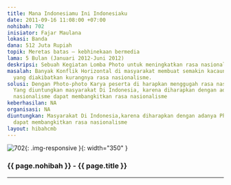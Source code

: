 ```yaml
---
title: Mana Indonesiamu Ini Indonesiaku
date: 2011-09-16 11:08:00 +07:00
nohibah: 702
inisiator: Fajar Maulana
lokasi: Banda
dana: 512 Juta Rupiah
topik: Meretas batas – kebhinekaan bermedia
lama: 5 Bulan (Januari 2012-Juni 2012)
deskripsi: Sebuah Kegiatan Lomba Photo untuk meningkatkan rasa nasionalisme para peserta
masalah: Banyak Konflik Horizontal di masyarakat membuat semakin kacaunya indonesia
  yang diakibatkan kurangnya rasa nasionalisme.
solusi: Dengan Photo-photo Karya peserta di harapkan menggugah rasa nasionalisme Masyarakat.
  Yang diuntungkan masyarakat Di Indonesia, karena diharapkan dengan adanya Photo-hoto
  nasionalisme dapat membangkitkan rasa nasionalisme
keberhasilan: NA
organisasi: NA
diuntungkan: Masyarakat Di Indonesia,karena diharapkan dengan adanya Photo-hoto nasionalisme
  dapat membangkitkan rasa nasionalisme
layout: hibahcmb
---
```


![702](/static/img/hibahcmb/702.png){: .img-responsive }{: width="350" }

### {{ page.nohibah }} - {{ page.title }}

---
